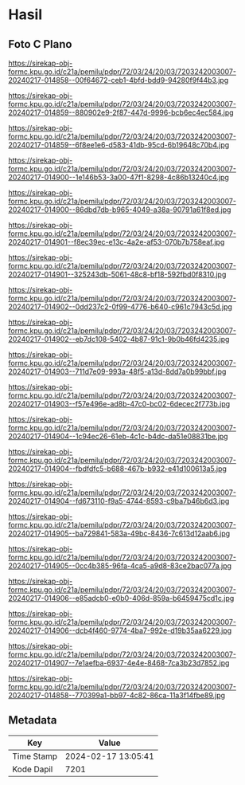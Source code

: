 # Hasil

## Foto C Plano

https://sirekap-obj-formc.kpu.go.id/c21a/pemilu/pdpr/72/03/24/20/03/7203242003007-20240217-014858--00f64672-ceb1-4bfd-bdd9-94280f9f44b3.jpg

https://sirekap-obj-formc.kpu.go.id/c21a/pemilu/pdpr/72/03/24/20/03/7203242003007-20240217-014859--880902e9-2f87-447d-9996-bcb6ec4ec584.jpg

https://sirekap-obj-formc.kpu.go.id/c21a/pemilu/pdpr/72/03/24/20/03/7203242003007-20240217-014859--6f8ee1e6-d583-41db-95cd-6b19648c70b4.jpg

https://sirekap-obj-formc.kpu.go.id/c21a/pemilu/pdpr/72/03/24/20/03/7203242003007-20240217-014900--1e146b53-3a00-47f1-8298-4c86b13240c4.jpg

https://sirekap-obj-formc.kpu.go.id/c21a/pemilu/pdpr/72/03/24/20/03/7203242003007-20240217-014900--86dbd7db-b965-4049-a38a-90791a61f8ed.jpg

https://sirekap-obj-formc.kpu.go.id/c21a/pemilu/pdpr/72/03/24/20/03/7203242003007-20240217-014901--f8ec39ec-e13c-4a2e-af53-070b7b758eaf.jpg

https://sirekap-obj-formc.kpu.go.id/c21a/pemilu/pdpr/72/03/24/20/03/7203242003007-20240217-014901--325243db-5061-48c8-bf18-592fbd0f8310.jpg

https://sirekap-obj-formc.kpu.go.id/c21a/pemilu/pdpr/72/03/24/20/03/7203242003007-20240217-014902--0dd237c2-0f99-4776-b640-c961c7943c5d.jpg

https://sirekap-obj-formc.kpu.go.id/c21a/pemilu/pdpr/72/03/24/20/03/7203242003007-20240217-014902--eb7dc108-5402-4b87-91c1-9b0b46fd4235.jpg

https://sirekap-obj-formc.kpu.go.id/c21a/pemilu/pdpr/72/03/24/20/03/7203242003007-20240217-014903--711d7e09-993a-48f5-a13d-8dd7a0b99bbf.jpg

https://sirekap-obj-formc.kpu.go.id/c21a/pemilu/pdpr/72/03/24/20/03/7203242003007-20240217-014903--f57e496e-ad8b-47c0-bc02-6decec2f773b.jpg

https://sirekap-obj-formc.kpu.go.id/c21a/pemilu/pdpr/72/03/24/20/03/7203242003007-20240217-014904--1c94ec26-61eb-4c1c-b4dc-da51e08831be.jpg

https://sirekap-obj-formc.kpu.go.id/c21a/pemilu/pdpr/72/03/24/20/03/7203242003007-20240217-014904--fbdfdfc5-b688-467b-b932-e41d100613a5.jpg

https://sirekap-obj-formc.kpu.go.id/c21a/pemilu/pdpr/72/03/24/20/03/7203242003007-20240217-014904--fd673110-f9a5-4744-8593-c9ba7b46b6d3.jpg

https://sirekap-obj-formc.kpu.go.id/c21a/pemilu/pdpr/72/03/24/20/03/7203242003007-20240217-014905--ba729841-583a-49bc-8436-7c613d12aab6.jpg

https://sirekap-obj-formc.kpu.go.id/c21a/pemilu/pdpr/72/03/24/20/03/7203242003007-20240217-014905--0cc4b385-96fa-4ca5-a9d8-83ce2bac077a.jpg

https://sirekap-obj-formc.kpu.go.id/c21a/pemilu/pdpr/72/03/24/20/03/7203242003007-20240217-014906--e85adcb0-e0b0-406d-859a-b6459475cd1c.jpg

https://sirekap-obj-formc.kpu.go.id/c21a/pemilu/pdpr/72/03/24/20/03/7203242003007-20240217-014906--dcb4f460-9774-4ba7-992e-d19b35aa6229.jpg

https://sirekap-obj-formc.kpu.go.id/c21a/pemilu/pdpr/72/03/24/20/03/7203242003007-20240217-014907--7e1aefba-6937-4e4e-8468-7ca3b23d7852.jpg

https://sirekap-obj-formc.kpu.go.id/c21a/pemilu/pdpr/72/03/24/20/03/7203242003007-20240217-014858--770399a1-bb97-4c82-86ca-11a3f14fbe89.jpg


## Metadata

| Key        | Value               |
| ---------- | ------------------- |
| Time Stamp | 2024-02-17 13:05:41 |
| Kode Dapil | 7201                |




